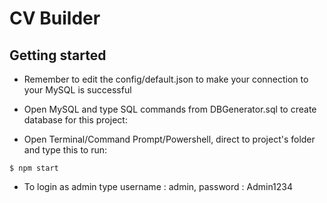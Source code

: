 # CV Builder

## Getting started
-   Remember to edit the config/default.json to make your connection to your MySQL is successful

-   Open MySQL and type SQL commands from DBGenerator.sql to create database for this project:

-   Open Terminal/Command Prompt/Powershell, direct to project's folder and type this to run:
```
$ npm start
```

- To login as admin type username : admin, password : Admin1234 
